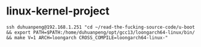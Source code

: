 # linux-kernel-project

```shell
ssh duhuanpeng@192.168.1.251 "cd ~/read-the-fucking-source-code/u-boot && export PATH=$PATH:/home/duhuanpeng/opt/gcc13/loongarch64-linux/bin/ && make V=1 ARCH=loongarch CROSS_COMPILE=loongarch64-linux-"
```
